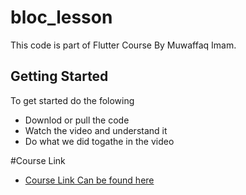 # bloc_lesson

This code is part of Flutter Course By Muwaffaq Imam.


## Getting Started
To get started do the folowing
- Downlod or pull the code
- Watch the video and understand it
- Do what we did togathe in the video

#Course Link

- [Course Link Can be found here](https://docs.flutter.dev/get-started/codelab)


